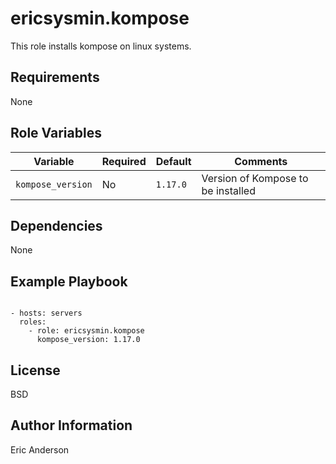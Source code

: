 # ericsysmin.kompose

This role installs kompose on linux systems.

## Requirements

None

## Role Variables

| Variable | Required | Default | Comments |
|----------|----------|---------|----------|
| `kompose_version` | No | `1.17.0` | Version of Kompose to be installed |

## Dependencies

None

## Example Playbook

```

- hosts: servers
  roles:
    - role: ericsysmin.kompose
      kompose_version: 1.17.0
```

## License

BSD

## Author Information

Eric Anderson
